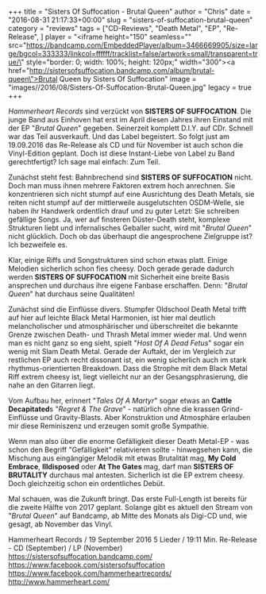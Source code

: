 +++
title = "Sisters Of Suffocation - Brutal Queen"
author = "Chris"
date = "2016-08-31 21:17:33+00:00"
slug = "sisters-of-suffocation-brutal-queen"
category = "reviews"
tags = ["CD-Reviews", "Death Metal", "EP", "Re-Release", ]
player = "<iframe height=\"150\" seamless=\"\" src=\"https://bandcamp.com/EmbeddedPlayer/album=3466669905/size=large/bgcol=333333/linkcol=ffffff/tracklist=false/artwork=small/transparent=true/\" style=\"border: 0; width: 100%; height: 120px;\" width=\"300\"><a href=\"http://sistersofsuffocation.bandcamp.com/album/brutal-queen\">Brutal Queen by Sisters Of Suffocation</a></iframe>"
image = "images//2016/08/Sisters-Of-Suffocation-Brutal-Queen.jpg"
legacy = true
+++

_Hammerheart Records_ sind verzückt von **SISTERS OF SUFFOCATION**. Die junge Band aus Einhoven hat erst im April diesen Jahres ihren Einstand mit der EP "_Brutal Queen_" gegeben. Seinerzeit komplett D.I.Y. auf CDr. Schnell war das Teil ausverkauft. Und das Label begeistert. So folgt just am 19.09.2016 das Re-Release als CD und für November ist auch schon die Vinyl-Edition geplant. Doch ist diese Instant-Liebe von Label zu Band gerechtfertigt? Ich sage mal einfach: Zum Teil.

Zunächst steht fest: Bahnbrechend sind **SISTERS OF SUFFOCATION** nicht. Doch man muss ihnen mehrere Faktoren extrem hoch anrechnen. Sie konzentrieren sich nicht stumpf auf eine Ausrichtung des Death Metals, sie reiten nicht stumpf auf der mittlerweile ausgelutschten OSDM-Welle, sie haben ihr Handwerk ordentlich drauf und zu guter Letzt: Sie schreiben gefällige Songs. Ja, wer auf finsteren Düster-Death steht, komplexe Strukturen liebt und infernalisches Geballer sucht, wird mit "_Brutal Queen_" nicht glücklich. Doch ob das überhaupt die angesprochene Zielgruppe ist? Ich bezweifele es.

Klar, einige Riffs und Songstrukturen sind schon etwas platt. Einige Melodien sicherlich schon fies cheesy. Doch gerade gerade dadurch werden **SISTERS OF SUFFOCATION** mit Sicherheit eine breite Basis ansprechen und durchaus ihre eigene Fanbase erschaffen. Denn: "_Brutal Queen_" hat durchaus seine Qualitäten!

Zunächst sind die Einflüsse divers. Stumpfer Oldschool Death Metal trifft auf hier auf leichte Black Metal Harmonien, ist hier mal deutlich melancholischer und atmosphärischer und überschreitet die bekannte Grenze zwischen Death- und Thrash Metal immer wieder mal. Und wenn man es nicht ganz so eng sieht, spielt "_Host Of A Dead Fetus_" sogar ein wenig mit Slam Death Metal. Gerade der Auftakt, der im Vergleich zur restlichen EP auch recht dissonant ist, ein wenig sicherlich auch im stark rhythmus-orientierten Breakdown. Dass die Strophe mit dem Black Metal Riff extrem cheesy ist, liegt vielleicht nur an der Gesangsphrasierung, die nahe an den Gitarren liegt.

Vom Aufbau her, erinnert "_Tales Of A Martyr_" sogar etwas an **Cattle Decapitated**s "_Regret &amp; The Grave_" - natürlich ohne die krassen Grind-Einflüsse und Gravity-Blasts. Aber Konstruktion und Atmosphäre erlauben mir diese Reminiszenz und erzeugen somit große Sympathie.

Wenn man also über die enorme Gefälligkeit dieser Death Metal-EP - was schon den Begriff "Gefälligkeit" relativieren sollte - hinwegsehen kann, die Mischung aus eingängiger Melodik mit etwas Brutalität mag, **My Cold Embrace**, **Illdisposed** oder **At The Gates** mag, darf man **SISTERS OF BRUTALITY** durchaus mal antesten. Sicherlich ist die EP extrem cheesy. Doch gleichzeitig schon ein ordentliches Debüt.

Mal schauen, was die Zukunft bringt. Das erste Full-Length ist bereits für die zweite Hälfte von 2017 geplant. Solange gibt es aktuell den Stream von "_Brutal Queen_" auf Bandcamp, ab Mitte des Monats als Digi-CD und, wie gesagt, ab November das Vinyl.



Hammerheart Records / 19 September 2016
5 Lieder / 19:11 Min.
Re-Release - CD (September) / LP (November)
<a href="https://sistersofsuffocation.bandcamp.com/">https://sistersofsuffocation.bandcamp.com/</a>
<a href="https://www.facebook.com/sistersofsuffocation">https://www.facebook.com/sistersofsuffocation</a>
<a href="https://www.facebook.com/hammerheartrecords/">https://www.facebook.com/hammerheartrecords/</a>
<a href="http://www.hammerheart.com/">http://www.hammerheart.com/</a>

